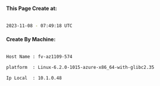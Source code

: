 
   
#### This Page Create at:

```bash

2023-11-08 - 07:49:18 UTC

```

#### Create By Machine:

```bash

Host Name : fv-az1109-574

platform  : Linux-6.2.0-1015-azure-x86_64-with-glibc2.35

Ip Local  : 10.1.0.48

```

